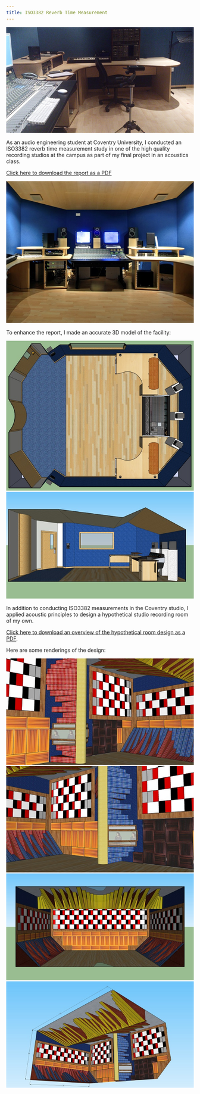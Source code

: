 ```yaml
---
title: ISO3382 Reverb Time Measurement
---
```


![The placement of our acoustic measurement device.](assets/img/work/proj-8/measure.jpg)

As an audio engineering student at Coventry University, I conducted an ISO3382 reverb time 
measurement study in one of the high quality recording studios at the campus as part of my 
final project in an acoustics class. 

[Click here to download the report as a PDF](assets/img/work/proj-8/iso3382report.pdf)

![The SSL Studio at Coventry University](assets/img/work/proj-8/sslstudio.jpg)

To enhance the report, I made an accurate 3D model of the facility:

![3D model top](assets/img/work/proj-8/3dtop.jpg)
![3D model side](assets/img/work/proj-8/3dside.jpg)

In addition to conducting ISO3382 measurements in the Coventry studio, I applied acoustic principles to 
design a hypothetical studio recording room of my own.

[Click here to download an overview of the hypothetical room design as a PDF](assets/img/work/proj-8/roomdesign.pdf).

Here are some renderings of the design:

![Room design](assets/img/work/proj-8/room1.jpg)
![Room design](assets/img/work/proj-8/room2.jpg)
![Room design](assets/img/work/proj-8/room3.jpg)
![Room design](assets/img/work/proj-8/room4.jpg)
